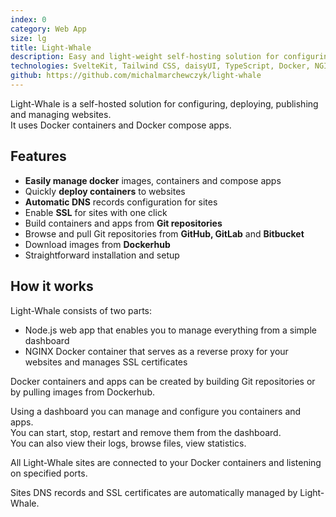 ```yaml
---
index: 0
category: Web App
size: lg
title: Light-Whale
description: Easy and light-weight self-hosting solution for configuring, deploying, publishing and managing websites based on Docker containers and Docker compose apps
technologies: SvelteKit, Tailwind CSS, daisyUI, TypeScript, Docker, NGINX
github: https://github.com/michalmarchewczyk/light-whale
---
```


Light-Whale is a self-hosted solution for configuring, deploying, publishing and managing websites.  
It uses Docker containers and Docker compose apps.

## Features

- **Easily manage docker** images, containers and compose apps
- Quickly **deploy containers** to websites
- **Automatic DNS** records configuration for sites
- Enable **SSL** for sites with one click
- Build containers and apps from **Git repositories**
- Browse and pull Git repositories from **GitHub, GitLab** and **Bitbucket**
- Download images from **Dockerhub**
- Straightforward installation and setup


## How it works

Light-Whale consists of two parts: 
- Node.js web app that enables you to manage everything from a simple dashboard
- NGINX Docker container that serves as a reverse proxy for your websites and manages SSL certificates 

Docker containers and apps can be created by building Git repositories or by pulling images from Dockerhub.

Using a dashboard you can manage and configure you containers and apps.  
You can start, stop, restart and remove them from the dashboard.  
You can also view their logs, browse files, view statistics.

All Light-Whale sites are connected to your Docker containers and listening on specified ports.

Sites DNS records and SSL certificates are automatically managed by Light-Whale.
